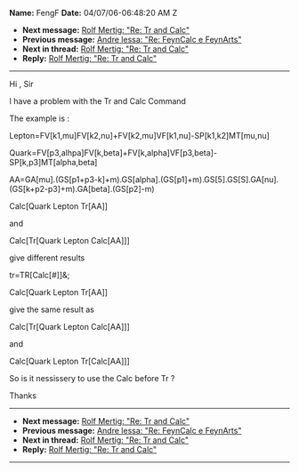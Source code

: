 **Name:** FengF
**Date:** 04/07/06-06:48:20 AM Z

  - **Next message:** [Rolf Mertig: "Re: Tr and Calc"](0359.html)
  - **Previous message:** [Andre lessa: "Re: FeynCalc e
    FeynArts"](0357.html)
  - **Next in thread:** [Rolf Mertig: "Re: Tr and Calc"](0359.html)
  - **Reply:** [Rolf Mertig: "Re: Tr and Calc"](0359.html)

-----

Hi , Sir  

I have a problem with the Tr and Calc Command  

The example is :  

Lepton=FV[k1,mu]FV[k2,nu]+FV[k2,mu]VF[k1,nu]-SP[k1,k2]MT[mu,nu]  

Quark=FV[p3,alhpa]FV[k,beta]+FV[k,alpha]VF[p3,beta]-SP[k,p3]MT[alpha,beta]  

AA=GA[mu].(GS[p1+p3-k]+m).GS[alpha].(GS[p1]+m).GS[5].GS[S].GA[nu].(GS[k+p2-p3]+m).GA[beta].(GS[p2]-m)  

Calc[Quark Lepton Tr[AA]]  

and  

Calc[Tr[Quark Lepton Calc[AA]]]  

give different results  

tr=TR[Calc[\#]]&;  

Calc[Quark Lepton Tr[AA]]  

give the same result as  

Calc[Tr[Quark Lepton Calc[AA]]]  

and  

Calc[Quark Lepton Tr[Calc[AA]]]  

So is it nessissery to use the Calc before Tr ?  

Thanks  

-----

  - **Next message:** [Rolf Mertig: "Re: Tr and Calc"](0359.html)
  - **Previous message:** [Andre lessa: "Re: FeynCalc e
    FeynArts"](0357.html)
  - **Next in thread:** [Rolf Mertig: "Re: Tr and Calc"](0359.html)
  - **Reply:** [Rolf Mertig: "Re: Tr and Calc"](0359.html)

-----

